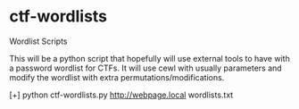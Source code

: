# ctf-wordlists
Wordlist Scripts


This will be a python script that hopefully will use external tools to have with a password wordlist for CTFs.  It will use cewl with usually parameters and modify the wordlist with extra permutations/modifications.  

[+] python ctf-wordlists.py http://webpage.local wordlists.txt

